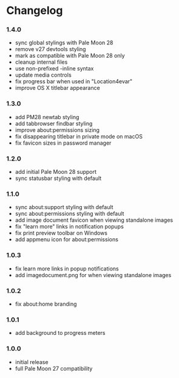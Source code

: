 # Changelog

### 1.4.0
- sync global stylings with Pale Moon 28
- remove v27 devtools styling
- mark as compatible with Pale Moon 28 only
- cleanup internal files
- use non-prefixed -inline syntax
- update media controls
- fix progress bar when used in "Location4evar"
- improve OS X titlebar appearance

### 1.3.0
- add PM28 newtab styling
- add tabbrowser findbar styling
- improve about:permissions sizing
- fix disappearing titlebar in private mode on macOS
- fix favicon sizes in password manager

### 1.2.0
- add initial Pale Moon 28 support
- sync statusbar styling with default

### 1.1.0
- sync about:support styling with default
- sync about:permissions styling with default
- add image document favicon when viewing standalone images
- fix "learn more" links in notification popups
- fix print preview toolbar on Windows
- add appmenu icon for about:permissions

### 1.0.3
- fix learn more links in popup notifications
- add imagedocument.png for when viewing standalone images

### 1.0.2
- fix about:home branding

### 1.0.1
- add background to progress meters

### 1.0.0
- initial release
- full Pale Moon 27 compatibility